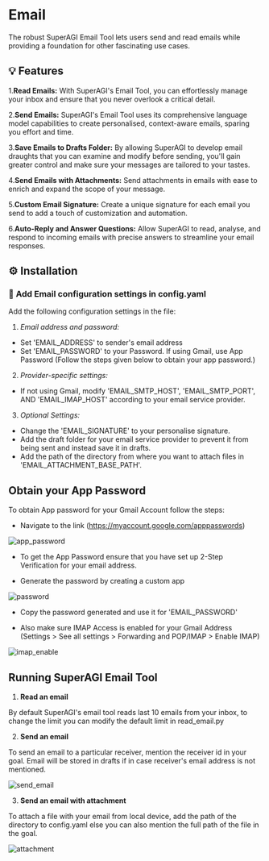 # Email

The robust SuperAGI Email Tool lets users send and read emails while providing a foundation for other fascinating use cases.

## 💡 Features

1.**Read Emails:** With SuperAGI's Email Tool, you can effortlessly manage your inbox and ensure that you never overlook a critical detail.

2.**Send Emails:** SuperAGI's Email Tool uses its comprehensive language model capabilities to create personalised, context-aware emails, sparing you effort and time.

3.**Save Emails to Drafts Folder:** By allowing SuperAGI to develop email draughts that you can examine and modify before sending, you'll gain greater control and make sure your messages are tailored to your tastes.

4.**Send Emails with Attachments:** Send attachments in emails with ease to enrich and expand the scope of your message.

5.**Custom Email Signature:** Create a unique signature for each email you send to add a touch of customization and automation.

6.**Auto-Reply and Answer Questions:** Allow SuperAGI to read, analyse, and respond to incoming emails with precise answers to streamline your email responses.

## ⚙️ Installation

### 🔧 **Add Email configuration settings in config.yaml**
Add the following configuration settings in the file:

1. _Email address and password:_
 - Set 'EMAIL_ADDRESS' to sender's email address
 - Set 'EMAIL_PASSWORD' to your Password. If using Gmail, use App Password (Follow the steps given below to obtain your app password.)
 
2. _Provider-specific settings:_
 - If not using Gmail, modify 'EMAIL_SMTP_HOST', 'EMAIL_SMTP_PORT', AND 'EMAIL_IMAP_HOST' according to your email service provider.

3. _Optional Settings:_
 - Change the 'EMAIL_SIGNATURE' to your personalise signature.
 - Add the draft folder for your email service provider to prevent it from being sent and instead save it in drafts.
 - Add the path of the directory from where you want to attach files in 'EMAIL_ATTACHMENT_BASE_PATH'.

## Obtain your App Password

To obtain App password for your Gmail Account follow the steps:

- Navigate to the link (https://myaccount.google.com/apppasswords)

![app_password](https://github.com/TransformerOptimus/SuperAGI/assets/97586318/ec1e6222-e5d4-4b88-a69c-1fd5774ae0ea)

- To get the App Password ensure that you have set up 2-Step Verification for your email address.

- Generate the password by creating a custom app
 
![password](https://github.com/TransformerOptimus/SuperAGI/assets/97586318/32219756-8715-4f5a-bb1c-0b2cae4e73a3)

- Copy the password generated and use it for 'EMAIL_PASSWORD'

- Also make sure IMAP Access is enabled for your Gmail Address (Settings > See all settings > Forwarding and POP/IMAP > Enable IMAP)

![imap_enable](https://github.com/TransformerOptimus/SuperAGI/assets/97586318/50ef3e0c-c2ff-4848-aba7-8a6bd4a800ab)


## Running SuperAGI Email Tool

1. **Read an email**

By default SuperAGI's email tool reads last 10 emails from your inbox, to change the limit you can modify the default limit in read_email.py 

2. **Send an email**

To send an email to a particular receiver, mention the receiver id in your goal. Email will be stored in drafts if in case receiver's email address is not mentioned.

![send_email](https://github.com/TransformerOptimus/SuperAGI/assets/97586318/c4dc52b9-ab68-4db3-b1f9-3431c00710c4)

3. **Send an email with attachment**

To attach a file with your email from local device, add the path of the directory to config.yaml else you can also mention the full path of the file in the goal.

![attachment](https://github.com/TransformerOptimus/SuperAGI/assets/97586318/de112910-a623-469d-a0db-99063fb8572e)
